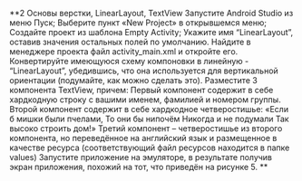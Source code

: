 **2 Основы верстки, LinearLayout, TextView
Запустите Android Studio из меню Пуск;
Выберите пункт «New Project» в открывшемся меню;
Создайте проект из шаблона Empty Activity;
Укажите имя “LinearLayout”, оставив значения остальных полей по умолчанию.
Найдите в менеджере проекта файл activity_main.xml и откройте его.
Конвертируйте имеющуюся схему компоновки в линейную - “LinearLayout”, убедившись, что она используется для вертикальной ориентации (подумайте, как можно сделать это).
Разместите 3 компонента TextView, причем:
Первый компонент содержит в себе хардкодную строку с вашими именем, фамилией и номером группы.
Второй компонент содержит в себе хардкодное четверостишье:
«Если б мишки были пчелами,
То они бы нипочём
Никогда и не подумали
Так высоко строить дом!»
Третий компонент – четверостишье из второго компонента, но переведённое на английский язык и размещенное в качестве ресурса (соответствующий файл ресурсов находится в папке values)
Запустите приложение на эмуляторе, в результате получив экран приложения, похожий на тот, что приведён на рисунке 5.
**
